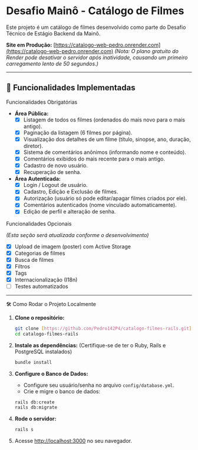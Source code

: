 # Desafio Mainô - Catálogo de Filmes

Este projeto é um catálogo de filmes desenvolvido como parte do Desafio Técnico de Estágio Backend da Mainô.

**Site em Produção:** [https://catalogo-web-pedro.onrender.com](https://catalogo-web-pedro.onrender.com)
*(Nota: O plano gratuito do Render pode desativar o servidor após inatividade, causando um primeiro carregamento lento de 50 segundos.)*

---

## 🚀 Funcionalidades Implementadas

Funcionalidades Obrigatórias

* **Área Pública:**
    * [X] Listagem de todos os filmes (ordenados do mais novo para o mais antigo).
    * [X] Paginação da listagem (6 filmes por página).
    * [X] Visualização dos detalhes de um filme (título, sinopse, ano, duração, diretor).
    * [X] Sistema de comentários anônimos (informando nome e conteúdo).
    * [X] Comentários exibidos do mais recente para o mais antigo.
    * [X] Cadastro de novo usuário.
    * [X] Recuperação de senha.
* **Área Autenticada:**
    * [X] Login / Logout de usuário.
    * [X] Cadastro, Edição e Exclusão de filmes.
    * [X] Autorização (usuário só pode editar/apagar filmes criados por ele).
    * [X] Comentários autenticados (nome vinculado automaticamente).
    * [X] Edição de perfil e alteração de senha.

Funcionalidades Opcionais 

*(Esta seção será atualizada conforme o desenvolvimento)*

* [x] Upload de imagem (poster) com Active Storage
* [x] Categorias de filmes
* [x] Busca de filmes
* [x] Filtros
* [x] Tags
* [x] Internacionalização (I18n)
* [ ] Testes automatizados

---

🛠️ Como Rodar o Projeto Localmente 

1.  **Clone o repositório:**
    ```bash
    git clone [https://github.com/Pedro142P4/catalogo-filmes-rails.git](https://github.com/Pedro142P4/catalogo-filmes-rails.git)
    cd catalogo-filmes-rails
    ```

2.  **Instale as dependências:**
    (Certifique-se de ter o Ruby, Rails e PostgreSQL instalados)
    ```bash
    bundle install
    ```

3.  **Configure o Banco de Dados:**
    * Configure seu usuário/senha no arquivo `config/database.yml`.
    * Crie e migre o banco de dados:
    ```bash
    rails db:create
    rails db:migrate
    ```

4.  **Rode o servidor:**
    ```bash
    rails s
    ```

5.  Acesse [http://localhost:3000](http://localhost:3000) no seu navegador.